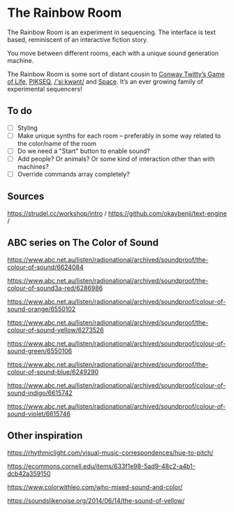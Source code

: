 # The Rainbow Room

The Rainbow Room is an experiment in sequencing. The interface is text based, reminiscent of an interactive fiction story.

You move between different rooms, each with a unique sound generation machine.

The Rainbow Room is some sort of distant cousin to [Conway Twitty’s Game of Life](https://spitlo.com/ctgol/), [PIKSEQ](https://spitlo.com/pikseq/), [/'siːkwənt/](https://spitlo.com/sikwent/) and [Space](https://spitlo.com/space/). It’s an ever growing family of experimental sequencers!

## To do

- [ ] Styling
- [ ] Make unique synths for each room – preferably in some way related to the color/name of the room
- [ ] Do we need a "Start" button to enable sound?
- [ ] Add people? Or animals? Or some kind of interaction other than with machines?
- [ ] Override commands array completely?

## Sources

<https://strudel.cc/workshop/intro> /
<https://github.com/okaybenji/text-engine> /

## ABC series on The Color of Sound

<https://www.abc.net.au/listen/radionational/archived/soundproof/the-colour-of-sound/6624084>

<https://www.abc.net.au/listen/radionational/archived/soundproof/the-colour-of-sound3a-red/6286986>

<https://www.abc.net.au/listen/radionational/archived/soundproof/colour-of-sound-orange/6550102>

<https://www.abc.net.au/listen/radionational/archived/soundproof/the-colour-of-sound-yellow/6273526>

<https://www.abc.net.au/listen/radionational/archived/soundproof/colour-of-sound-green/6550106>

<https://www.abc.net.au/listen/radionational/archived/soundproof/the-colour-of-sound-blue/6249290>

<https://www.abc.net.au/listen/radionational/archived/soundproof/colour-of-sound-indigo/6615742>

<https://www.abc.net.au/listen/radionational/archived/soundproof/colour-of-sound-violet/6615746>

## Other inspiration

<https://rhythmiclight.com/visual-music-correspondences/hue-to-pitch/>

<https://ecommons.cornell.edu/items/633f1e98-5ad9-48c2-a4b1-dcb42a359150>

<https://www.colorwithleo.com/who-mixed-sound-and-color/>

<https://soundslikenoise.org/2014/06/14/the-sound-of-yellow/>
